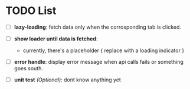 # TODO List

- [ ] **lazy-loading**: fetch data only when the corrosponding tab is clicked.
- [ ] **show loader until data is fetched**: 
    - currently, there's a placeholder { replace with a loading indicator }
- [ ] **error handle**: display error message when api calls fails or something goes south.

- [ ] **unit test** *(Optional)*: dont know anything yet